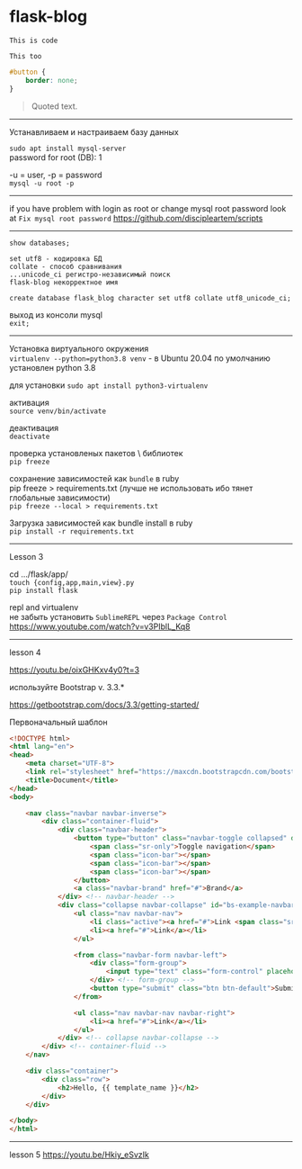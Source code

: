# flask-blog

`This is code`
    
```
This too
```

```css
#button {
    border: none;
}
```

> Quoted text.

-----------------------------------------------------------
Устанавливаем и настраиваем базу данных 

`sudo apt install mysql-server` <br/>
password for root (DB): 1

-u = user, -p = password <br/>
`mysql -u root -p`

-----------------------------------------------------------

if you have problem with login as root or change mysql root password
look at `Fix mysql root password` https://github.com/discipleartem/scripts

-----------------------------------------------------------

`show databases;`

```
set utf8 - кодировка БД 
collate - способ сравнивания 
...unicode_ci регистро-независимый поиск
flask-blog некорректное имя
```

`create database flask_blog character set utf8 collate utf8_unicode_ci;`

выход из консоли mysql <br/>
`exit;`

-----------------------------------------------------------

Установка виртуального окружения <br/>
`virtualenv --python=python3.8 venv` - в Ubuntu 20.04 по умолчанию установлен python 3.8

для установки `sudo apt install python3-virtualenv`

активация <br/>
`source venv/bin/activate`

деактивация <br/>
`deactivate`

проверка установленых пакетов \ библиотек <br/>
`pip freeze`


cохранение зависимостей как `bundle` в ruby <br/>
pip freeze > requirements.txt (лучше не использовать ибо тянет глобальные зависимости)<br/>
`pip freeze --local > requirements.txt`

Загрузка зависимостей как bundle install в ruby<br/>
`pip install -r requirements.txt`

-----------------------------------------------------------

Lesson 3

cd .../flask/app/ <br/>
`touch {config,app,main,view}.py` <br/>
`pip install flask` <br/>


repl and virtualenv<br/>
не забыть установить `SublimeREPL` через `Package Control`<br/>
https://www.youtube.com/watch?v=v3PIblL_Kq8<br/>

-----------------------------------------------------------

lesson 4

https://youtu.be/oixGHKxv4y0?t=3

используйте Bootstrap v. 3.3.*

https://getbootstrap.com/docs/3.3/getting-started/

Первоначальный шаблон

```html
<!DOCTYPE html>
<html lang="en">
<head>
	<meta charset="UTF-8">
	<link rel="stylesheet" href="https://maxcdn.bootstrapcdn.com/bootstrap/3.3.7/css/bootstrap.min.css" integrity="sha384-BVYiiSIFeK1dGmJRAkycuHAHRg32OmUcww7on3RYdg4Va+PmSTsz/K68vbdEjh4u" crossorigin="anonymous">
	<title>Document</title>
</head>
<body>

	<nav class="navbar navbar-inverse">
		<div class="container-fluid">
			<div class="navbar-header">
				<button type="button" class="navbar-toggle collapsed" data-toggle="collapse" data-target="#bs-example-navbar-collapse-1" aria-expanded="false">
					<span class="sr-only">Toggle navigation</span>
					<span class="icon-bar"></span>
					<span class="icon-bar"></span>
					<span class="icon-bar"></span>
				</button>
				<a class="navbar-brand" href="#">Brand</a>
			</div> <!-- navbar-header -->
			<div class="collapse navbar-collapse" id="bs-example-navbar-collapse-1">
				<ul class="nav navbar-nav">
					<li class="active"><a href="#">Link <span class="sr-only">(current)</span></a></li>
					<li><a href="#">Link</a></li>
				</ul>

				<from class="navbar-form navbar-left">
					<div class="form-group">
						<input type="text" class="form-control" placeholder="Search">
					</div> <!-- form-group -->
					<button type="submit" class="btn btn-default">Submit</button>
				</from>

				<ul class="nav navbar-nav navbar-right">
					<li><a href="#">Link</a></li>
				</ul>
			</div> <!-- collapse navbar-collapse -->
		</div> <!-- container-fluid -->
	</nav>

	<div class="container">
		<div class="row">
			<h2>Hello, {{ template_name }}</h2>
		</div>
	</div>

</body>
</html>
```

-----------------------------------------------------------

lesson 5
https://youtu.be/Hkiy_eSvzIk